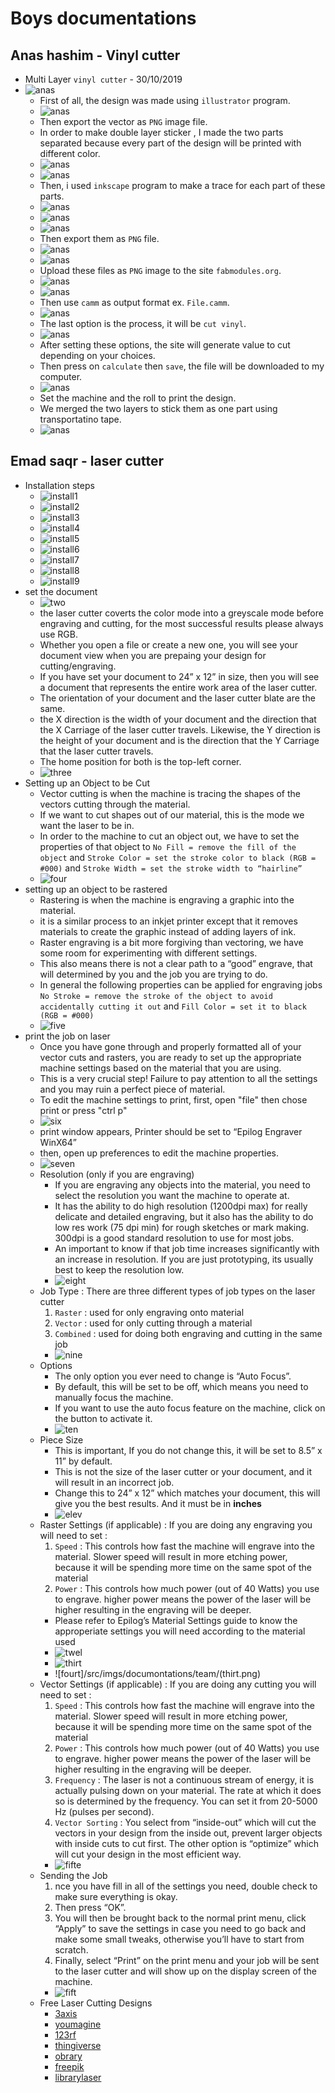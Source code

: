 # Boys documentations
## Anas hashim - Vinyl cutter
- Multi Layer `vinyl cutter` - 30/10/2019
- ![anas](/src/imgs/documontations/team/anas-doc5.png)
  - First of all, the design was made using `illustrator` program.
  - ![anas](/src/imgs/documontations/team/anas-doc1.jpg)
  - Then export the vector as `PNG` image file.
  - In order to make double layer sticker , I made the two parts separated because every part of the design will be printed with different color.
  - ![anas](/src/imgs/documontations/team/anas-doc2.png)
  - ![anas](/src/imgs/documontations/team/anas-doc3.jpg)
  - Then, i used `inkscape` program to make a trace for each part of these parts.
  - ![anas](/src/imgs/documontations/team/anas-doc12.jpg)
  - ![anas](/src/imgs/documontations/team/anas-doc13.jpg)
  - ![anas](/src/imgs/documontations/team/anas-doc14.jpg)
  - Then export them as `PNG` file.
  - ![anas](/src/imgs/documontations/team/anas-doc16.jpg)
  - ![anas](/src/imgs/documontations/team/anas-doc17.jpg)
  - Upload these files as `PNG` image to the site `fabmodules.org`.
  - ![anas](/src/imgs/documontations/team/anas-doc6.jpg)
  - ![anas](/src/imgs/documontations/team/anas-doc7.jpg)
  - Then use `camm` as output format ex. `File.camm`.
  - ![anas](/src/imgs/documontations/team/anas-doc8.jpg)
  - The last option is the process, it will be `cut vinyl`.
  - ![anas](/src/imgs/documontations/team/anas-doc9.jpg)
  - After setting these options, the site will generate value to cut depending on your choices.
  - Then press on `calculate` then `save`, the file will be downloaded to my computer.
  - ![anas](/src/imgs/documontations/team/anas-doc11.jpg)
  - Set the machine and the roll to print the design.
  - We merged the two layers to stick them as one part using transportatino tape.
  - ![anas](/src/imgs/documontations/team/anas-doc4.jpg)

##  Emad saqr - laser cutter
- Installation steps
    - ![install1](/src/imgs/documontations/team/install1.png)
    - ![install2](/src/imgs/documontations/team/install2.png)
    - ![install3](/src/imgs/documontations/team/install3.png)
    - ![install4](/src/imgs/documontations/team/install4.png)
    - ![install5](/src/imgs/documontations/team/install5.png)
    - ![install6](/src/imgs/documontations/team/install6.png)
    - ![install7](/src/imgs/documontations/team/install7.png)
    - ![install8](/src/imgs/documontations/team/install8.png)
    - ![install9](/src/imgs/documontations/team/install9.png)
- set the document
    - ![two](/src/imgs/documontations/team/two.png)
    - the laser cutter coverts the color mode into a greyscale mode before engraving and cutting, for the most successful results please always use RGB.
    - Whether you open a file or create a new one, you will see your document view when you are prepaing your design for cutting/engraving.
    - If you have set your document to 24” x 12” in size, then you will see a document that represents the entire work area of the laser cutter.
    - The orientation of your document and the laser cutter blate are the same.
    - the X direction is the width of your document and the direction that the X Carriage of the laser cutter travels. Likewise, the Y direction is the height of your document and is the direction that the Y Carriage that the laser cutter travels.
    - The home position for both is the top-left corner.
    - ![three](/src/imgs/documontations/team/three.png)
- Setting up an Object to be Cut
    - Vector cutting is when the machine is tracing the shapes of the vectors cutting through the material.
    - If we want to cut shapes out of our material, this is the mode we want the laser to be in.
    - In order to the machine to cut an object out, we have to set the properties of that object to `No Fill = remove the fill of the object` and `Stroke Color = set the stroke color to black (RGB = #000)` and `Stroke Width = set the stroke width to “hairline”`
    - ![four](/src/imgs/documontations/team/four.png)
- setting up an object to be rastered
    - Rastering is when the machine is engraving a graphic into the material.
    - it is a similar process to an inkjet printer except that it removes materials to create the graphic instead of adding layers of ink.
    - Raster engraving is a bit more forgiving than vectoring, we have some room for experimenting with different settings.
    - This also means there is not a clear path to a “good” engrave, that will determined by you and the job you are trying to do.
    - In general the following properties can be applied for engraving jobs `No Stroke = remove the stroke of the object to avoid accidentally cutting it out` and `Fill Color = set it to black (RGB = #000)`
    - ![five](/src/imgs/documontations/team/five.png)
- print the job on laser
    - Once you have gone through and properly formatted all of your vector cuts and rasters, you are ready to set up the appropriate machine settings based on the material that you are using.
    - This is a very crucial step! Failure to pay attention to all the settings and you may ruin a perfect piece of material.
    - To edit the machine settings to print, first, open "file" then chose print or press "ctrl p"
    - ![six](/src/imgs/documontations/team/six.png)
    - print window appears, Printer should be set to “Epilog Engraver WinX64”
    - then, open up preferences to edit the machine properties.
    - ![seven](/src/imgs/documontations/team/seven.png)
    - Resolution (only if you are engraving)
        - If you are engraving any objects into the material, you need to select the resolution you want the machine to operate at.
        - It has the ability to do high resolution (1200dpi max) for really delicate and detailed engraving, but it also has the ability to do low res work (75 dpi min) for rough sketches or mark making. 300dpi is a good standard resolution to use for most jobs.
        - An important to know if that job time increases significantly with an increase in resolution. If you are just prototyping, its usually best to keep the resolution low.
        - ![eight](/src/imgs/documontations/team/Screenshot_20190827_130610.png)
    - Job Type : There are three different types of job types on the laser cutter
        1. `Raster` : used for only engraving onto material
        2. `Vector` : used for only cutting through a material
        3. `Combined` : used for doing both engraving and cutting in the same job
        - ![nine](/src/imgs/documontations/team/eight.png)
    - Options
        - The only option you ever need to change is “Auto Focus”.
        - By default, this will be set to be off, which means you need to manually focus the machine.
        - If you want to use the auto focus feature on the machine, click on the button to activate it.
        - ![ten](/src/imgs/documontations/team/nine.png)
    - Piece Size
        - This is important, If you do not change this, it will be set to 8.5” x 11” by default.
        - This is not the size of the laser cutter or your document, and it will result in an incorrect job.
        - Change this to 24” x 12” which matches your document, this will give you the best results. And it must be in <b>inches</b>
        - ![elev](/src/imgs/documontations/team/ten.png)
    - Raster Settings (if applicable) : If you are doing any engraving you will need to set :
        1. `Speed` : This controls how fast the machine will engrave into the material. Slower speed will result in more  etching power, because it will be spending more time on the same spot of the material
        2. `Power` : This controls how much power (out of 40 Watts) you use to engrave. higher power means the power of the laser will be higher resulting in the engraving will be deeper.
        - Please refer to Epilog’s Material Settings guide to know the approperiate settings you will need according to the material used
        - ![twel](/src/imgs/documontations/team/elev.png)
        - ![thirt](/src/imgs/documontations/team/twel.png)
        - ![fourt]/src/imgs/documontations/team/(thirt.png)
    - Vector Settings (if applicable) : If you are doing any cutting you will need to set :
        1. `Speed` : This controls how fast the machine will engrave into the material. Slower speed will result in more  etching power, because it will be spending more time on the same spot of the material
        2. `Power` : This controls how much power (out of 40 Watts) you use to engrave. higher power means the power of the laser will be higher resulting in the engraving will be deeper.
        3. `Frequency` : The laser is not a continuous stream of energy, it is actually pulsing down on your material. The rate at which it does so is determined by the frequency. You can set it from 20-5000 Hz (pulses per second).
        4. `Vector Sorting` : You select from “inside-out” which will cut the vectors in your design from the inside out, prevent larger objects with inside cuts to cut first. The other option is “optimize” which will cut your design in the most efficient way.
        - ![fifte](/src/imgs/documontations/team/fourt.png)
    - Sending the Job
        1. nce you have fill in all of the settings you need, double check to make sure everything is okay.
        2. Then press “OK”.
        3. You will then be brought back to the normal print menu, click “Apply” to save the settings in case you need to go back and make some small tweaks, otherwise you’ll have to start from scratch.
        4. Finally, select “Print” on the print menu and your job will be sent to the laser cutter and will show up on the display screen of the machine.
        - ![fift](/src/imgs/documontations/team/fifte.png)
    - Free Laser Cutting Designs
        - [3axis](https://3axis.co/free-vectors/3d+dxf+files+free/page/2/)
        - [youmagine](https://www.youmagine.com/designs/latest)
        - [123rf](https://www.123rf.com/clipart-vector/laser_cut.html?sti=nsbcg4fv6leqkgslot%7C)
        - [thingiverse](https://accounts.thingiverse.com/?redirect=YToyOntzOjQ6InR5cGUiO3M6ODoicmVkaXJlY3QiO3M6NDoiZGF0YSI7czozNzoiaHR0cHM6Ly93d3cudGhpbmdpdmVyc2UuY29tL2Rhc2hib2FyZCI7fQ)
        - [obrary](https://obrary.com/collections/open-designs)
        - [freepik](https://www.freepik.com/)
        - [librarylaser](https://www.librarylaser.com/en/free-designs-36?p=6)
